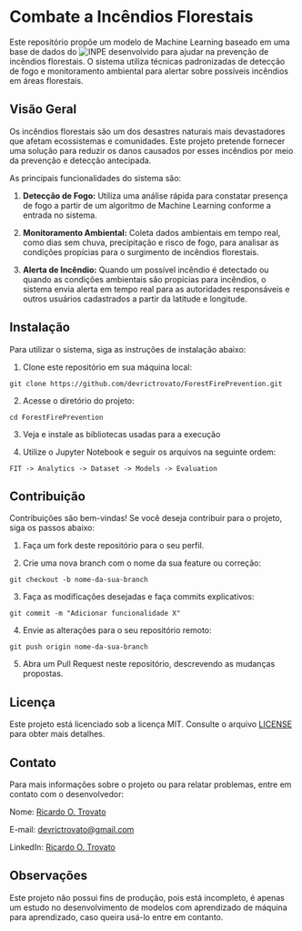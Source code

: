 # Combate a Incêndios Florestais

Este repositório propõe um modelo de Machine Learning baseado em uma base de dados do ![INPE](https://queimadas.dgi.inpe.br/queimadas/bdqueimadas) desenvolvido para ajudar na prevenção de incêndios florestais. O sistema utiliza técnicas padronizadas de detecção de fogo e monitoramento ambiental para alertar sobre possíveis incêndios em áreas florestais.

## Visão Geral

Os incêndios florestais são um dos desastres naturais mais devastadores que afetam ecossistemas e comunidades. Este projeto pretende fornecer uma solução para reduzir os danos causados por esses incêndios por meio da prevenção e detecção antecipada.

As principais funcionalidades do sistema são:

1. **Detecção de Fogo:** Utiliza uma análise rápida para constatar presença de fogo a partir de um algoritmo de Machine Learning conforme a entrada no sistema.

2. **Monitoramento Ambiental:** Coleta dados ambientais em tempo real, como dias sem chuva, precipitação e risco de fogo, para analisar as condições propícias para o surgimento de incêndios florestais.

3. **Alerta de Incêndio:** Quando um possível incêndio é detectado ou quando as condições ambientais são propícias para incêndios, o sistema envia alerta em tempo real para as autoridades responsáveis e outros usuários cadastrados a partir da latitude e longitude.

## Instalação

Para utilizar o sistema, siga as instruções de instalação abaixo:

1. Clone este repositório em sua máquina local:

```
git clone https://github.com/devrictrovato/ForestFirePrevention.git
```

2. Acesse o diretório do projeto:

```
cd ForestFirePrevention
```

3. Veja e instale as bibliotecas usadas para a execução

4. Utilize o Jupyter Notebook e seguir os arquivos na seguinte ordem:

```
FIT -> Analytics -> Dataset -> Models -> Evaluation
```

## Contribuição

Contribuições são bem-vindas! Se você deseja contribuir para o projeto, siga os passos abaixo:

1. Faça um fork deste repositório para o seu perfil.

2. Crie uma nova branch com o nome da sua feature ou correção:

```
git checkout -b nome-da-sua-branch
```

3. Faça as modificações desejadas e faça commits explicativos:

```
git commit -m "Adicionar funcionalidade X" 
```

4. Envie as alterações para o seu repositório remoto:

```
git push origin nome-da-sua-branch
```

5. Abra um Pull Request neste repositório, descrevendo as mudanças propostas.

## Licença

Este projeto está licenciado sob a licença MIT. Consulte o arquivo [LICENSE](https://github.com/devrictrovato/ForestFirePrevention/blob/main/LICENSE) para obter mais detalhes.

## Contato

Para mais informações sobre o projeto ou para relatar problemas, entre em contato com o desenvolvedor:

Nome: [Ricardo O. Trovato](https://github.com/devrictrovato)

E-mail: devrictrovato@gmail.com

LinkedIn: [Ricardo O. Trovato](https://www.linkedin.com/in/ricardo-de-oliveira-trovato/)

## Observações

Este projeto não possui fins de produção, pois está incompleto, é apenas um estudo no desenvolvimento de modelos com aprendizado de máquina para aprendizado, caso queira usá-lo entre em contanto.